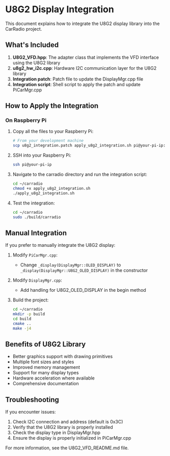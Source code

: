 # U8G2 Display Integration

This document explains how to integrate the U8G2 display library into the CarRadio project.

## What's Included

1. **U8G2_VFD.hpp**: The adapter class that implements the VFD interface using the U8G2 library
2. **u8g2_hw_i2c.cpp**: Hardware I2C communication layer for the U8G2 library
3. **Integration patch**: Patch file to update the DisplayMgr.cpp file
4. **Integration script**: Shell script to apply the patch and update PiCarMgr.cpp

## How to Apply the Integration

### On Raspberry Pi

1. Copy all the files to your Raspberry Pi:
   ```bash
   # From your development machine
   scp u8g2_integration.patch apply_u8g2_integration.sh pi@your-pi-ip:~/carradio/
   ```

2. SSH into your Raspberry Pi:
   ```bash
   ssh pi@your-pi-ip
   ```

3. Navigate to the carradio directory and run the integration script:
   ```bash
   cd ~/carradio
   chmod +x apply_u8g2_integration.sh
   ./apply_u8g2_integration.sh
   ```

4. Test the integration:
   ```bash
   cd ~/carradio
   sudo ./build/carradio
   ```

## Manual Integration

If you prefer to manually integrate the U8G2 display:

1. Modify `PiCarMgr.cpp`:
   - Change `_display(DisplayMgr::OLED_DISPLAY)` to `_display(DisplayMgr::U8G2_OLED_DISPLAY)` in the constructor

2. Modify `DisplayMgr.cpp`:
   - Add handling for U8G2_OLED_DISPLAY in the begin method

3. Build the project:
   ```bash
   cd ~/carradio
   mkdir -p build
   cd build
   cmake ..
   make -j4
   ```

## Benefits of U8G2 Library

- Better graphics support with drawing primitives
- Multiple font sizes and styles
- Improved memory management
- Support for many display types
- Hardware acceleration where available
- Comprehensive documentation

## Troubleshooting

If you encounter issues:

1. Check I2C connection and address (default is 0x3C)
2. Verify that the U8G2 library is properly installed
3. Check the display type in DisplayMgr.hpp
4. Ensure the display is properly initialized in PiCarMgr.cpp

For more information, see the U8G2_VFD_README.md file.
